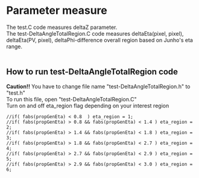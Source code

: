 Parameter measure
=================

The test.C code measures deltaZ parameter. <br>
The test-DeltaAngleTotalRegion.C code measures deltaEta(pixel, pixel), deltaEta(PV, pixel), deltaPhi-difference overall region based on Junho's eta range. <br>
<br>

## How to run test-DeltaAngleTotalRegion code
**Caution!!** You have to change file name "test-DeltaAngleTotalRegion.h" to "test.h" <br>
To run this file, open "test-DeltaAngleTotalRegion.C" <br>
Turn on and off eta\_region flag depending on your interest region

```
//if( fabs(propGenEta) < 0.8  ) eta_region = 1;
//if( fabs(propGenEta) > 0.8 && fabs(propGenEta) < 1.4 ) eta_region = 2;
//if( fabs(propGenEta) > 1.4 && fabs(propGenEta) < 1.8 ) eta_region = 3;
//if( fabs(propGenEta) > 1.8 && fabs(propGenEta) < 2.7 ) eta_region = 4;
//if( fabs(propGenEta) > 2.7 && fabs(propGenEta) < 2.9 ) eta_region = 5;
//if( fabs(propGenEta) > 2.9 && fabs(propGenEta) < 3.0 ) eta_region = 6;
``` 
